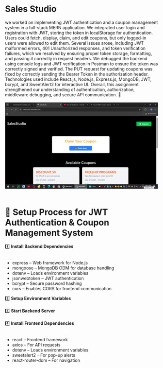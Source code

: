 <h1><b>Sales Studio</b></h1>

we worked on implementing JWT authentication and a coupon management system in a full-stack MERN application. We integrated user login and registration with JWT, storing the token in localStorage for authentication. Users could fetch, display, claim, and edit coupons, but only logged-in users were allowed to edit them. Several issues arose, including JWT malformed errors, 401 Unauthorized responses, and token verification failures, which we resolved by ensuring proper token storage, formatting, and passing it correctly in request headers. We debugged the backend using console logs and JWT verification in Postman to ensure the token was correctly signed and verified. The PUT request for updating coupons was fixed by correctly sending the Bearer Token in the authorization header. Technologies used include React.js, Node.js, Express.js, MongoDB, JWT, bcrypt, and SweetAlert2 for interactive UI. Overall, this assignment strengthened our understanding of authentication, authorization, middleware debugging, and secure API communication. 🚀
<br>
<br>
<img src="frontend/public/sales.png" />
<br>
<br>
<h1>🚀 Setup Process for JWT Authentication & Coupon Management System</h1> 
1️⃣  <b>Install Backend Dependencies </b> <br> <br>
<ul>
  <li>express – Web framework for Node.js</li>
  <li>mongoose – MongoDB ODM for database handling</li>
  <li>dotenv – Loads environment variables</li>
  <li>jsonwebtoken – JWT authentication</li>
  <li>bcrypt – Secure password hashing</li>
  <li>cors – Enables CORS for frontend communication</li>
</ul>
2️⃣ <b>Setup Environment Variables</b> <br><br> 
3️⃣ <b> Start Backend Server</b><br><br>
4️⃣ <b>Install Frontend Dependencies</b><br><br> 
<ul>
  <li>react – Frontend framework</li>
  <li>axios – For API requests</li>
  <li>dotenv – Loads environment variables</li>
  <li>sweetalert2 – For pop-up alerts</li>
  <li>react-router-dom – For navigation</li>
</ul>

